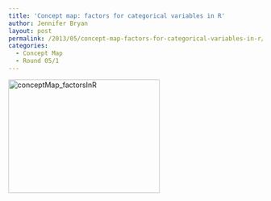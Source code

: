 ```yaml
---
title: 'Concept map: factors for categorical variables in R'
author: Jennifer Bryan
layout: post
permalink: /2013/05/concept-map-factors-for-categorical-variables-in-r/
categories:
  - Concept Map
  - Round 05/1
---
```

[<img class="alignnone size-medium wp-image-2872" alt="conceptMap_factorsInR" src="http://teaching.software-carpentry.org/wp-content/uploads/2013/05/conceptMap_factorsInR-300x225.png" width="300" height="225" />][1]

 [1]: http://teaching.software-carpentry.org/wp-content/uploads/2013/05/conceptMap_factorsInR.png